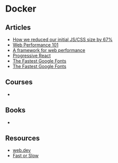 # Docker

## Articles

- [How we reduced our initial JS/CSS size by 67%](https://dev.to/goenning/how-we-reduced-our-initial-jscss-size-by-67-3ac0)
- [Web Performance 101](https://3perf.com/talks/web-perf-101/)
- [A framework for web performance](https://clearleft.com/posts/a-framework-for-web-performance)
- [Progressive React](https://houssein.me/progressive-react)
- [The Fastest Google Fonts](https://csswizardry.com/2020/05/the-fastest-google-fonts/)
- [The Fastest Google Fonts](https://csswizardry.com/2020/05/the-fastest-google-fonts/)

## Courses

-

## Books

-

## Resources

- [web.dev](https://web.dev/)
- [Fast or Slow](https://www.fastorslow.com)

